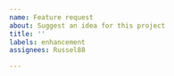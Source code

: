 ```yaml
---
name: Feature request
about: Suggest an idea for this project
title: ''
labels: enhancement
assignees: Russel88

---
```



